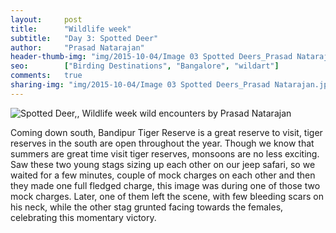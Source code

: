 ```yaml
---
layout:     post
title:      "Wildlife week"
subtitle:   "Day 3: Spotted Deer"
author:     "Prasad Natarajan"
header-thumb-img: "img/2015-10-04/Image 03 Spotted Deers_Prasad Natarajan_thumb.JPEG"
seo: 		["Birding Destinations", "Bangalore", "wildart"]
comments:   true
sharing-img: "img/2015-10-04/Image 03 Spotted Deers_Prasad Natarajan.jpg"
---
```



<img src="{{ site.baseurl }}/img/2015-10-04/Image 03 Spotted Deers_Prasad Natarajan.jpg" alt="Spotted Deer,, Wildlife week wild encounters by Prasad Natarajan">

<p>
Coming down south, Bandipur Tiger Reserve is a great reserve to visit, tiger reserves in the south are open throughout the year. Though we know that summers are great time visit tiger reserves, monsoons are no less exciting. Saw these two young stags sizing up each other on our jeep safari, so we waited for a few minutes, couple of mock charges on each other and then they made one full fledged charge, this image was during one of those two mock charges. Later, one of them left the scene, with few bleeding scars on his neck, while the other stag grunted facing towards the females, celebrating this momentary victory.
</p>
